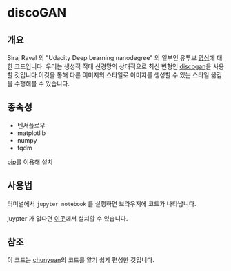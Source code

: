 # discoGAN

## 개요

Siraj Raval 의 "Udacity Deep Learning nanodegree" 의 일부인 유투브 [영상](https://youtu.be/MgdAe-T8obE)에 대한 코드입니다. 우리는 생성적 적대 신경망의 상대적으로 최신 변형인 [discogan](https://arxiv.org/abs/1703.05192)을 사용할 것입니다.이것을 통해 다른 이미지의 스타일로 이미지를 생성할 수 있는 스타일 옮김을 수행해볼 수 있습니다.

## 종속성

* 텐서플로우
* matplotlib
* numpy
* tqdm

[pip](https://pip.pypa.io/en/stable/)를 이용해 설치

## 사용법

터미널에서 `jupyter notebook` 를 실행하면 브라우저에 코드가 나타납니다.

juypter 가 없다면 [이곳](http://jupyter.readthedocs.io/en/latest/install.html)에서 설치할 수 있습니다. 

## 참조

이 코드는 [chunyuan](https://github.com/ChunyuanLI/DiscoGAN)의 코드를 알기 쉽게 편성한 것입니다. 
